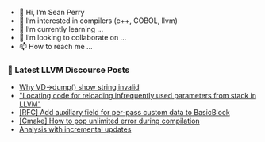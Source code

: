 - 👋 Hi, I’m Sean Perry
- 👀 I’m interested in compilers (c++, COBOL, llvm)
- 🌱 I’m currently learning ...
- 💞️ I’m looking to collaborate on ...
- 📫 How to reach me ...

<!---
s66perry/s66perry is a ✨ special ✨ repository because its `README.md` (this file) appears on your GitHub profile.
You can click the Preview link to take a look at your changes.
--->
### 📕 Latest LLVM Discourse Posts

<!-- DISCOURSE-LLVM:START -->
- [Why VD-&gt;dump&lpar;&rpar; show string invalid](https://discourse.llvm.org/t/why-vd-dump-show-string-invalid/79881#post_3)
- [&quot;Locating code for reloading infrequently used parameters from stack in LLVM&quot;](https://discourse.llvm.org/t/locating-code-for-reloading-infrequently-used-parameters-from-stack-in-llvm/80230#post_1)
- [[RFC] Add auxiliary field for per-pass custom data to BasicBlock](https://discourse.llvm.org/t/rfc-add-auxiliary-field-for-per-pass-custom-data-to-basicblock/80229#post_1)
- [[Cmake] How to pop unlimited error during compilation](https://discourse.llvm.org/t/cmake-how-to-pop-unlimited-error-during-compilation/80228#post_1)
- [Analysis with incremental updates](https://discourse.llvm.org/t/analysis-with-incremental-updates/80227#post_1)
<!-- DISCOURSE-LLVM:END -->
